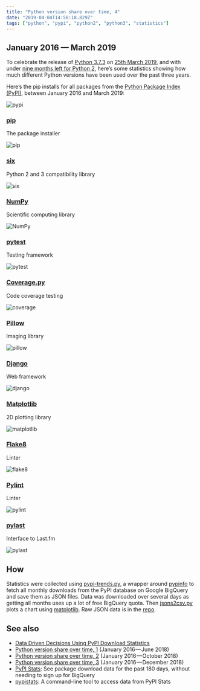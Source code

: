 ```yaml
---
title: "Python version share over time, 4"
date: "2019-04-04T14:58:18.829Z"
tags: ["python", "pypi", "python2", "python3", "statistics"]
---
```


## January 2016 — March 2019

To celebrate the release of
[Python 3.7.3](https://www.python.org/downloads/release/python-373/) on
[25th March 2019](https://peps.python.org/pep-0537/), and with under
[nine months left for Python 2](https://python2woop.pw/), here’s some statistics showing
how much different Python versions have been used over the past three years.

Here’s the pip installs for all packages from the
[Python Package Index (PyPI)](https://pypi.org/), between January 2016 and March 2019:

![pypi](https://thepracticaldev.s3.amazonaws.com/i/4wqa702ngppsv6dxh3zq.png)

### [pip](https://github.com/pypa/pip)

The package installer

![pip](https://thepracticaldev.s3.amazonaws.com/i/2kncm0d1gnytc8dox1vr.png)

### [six](https://github.com/benjaminp/six)

Python 2 and 3 compatibility library

![six](https://thepracticaldev.s3.amazonaws.com/i/2s8ienw3purly7d563g3.png)

### [NumPy](https://github.com/numpy/numpy)

Scientific computing library

![NumPy](https://thepracticaldev.s3.amazonaws.com/i/slcl0es81ltkdlduthea.png)

### [pytest](https://github.com/pytest-dev/pytest)

Testing framework

![pytest](https://thepracticaldev.s3.amazonaws.com/i/x9u45cebj930u52lhob2.png)

### [Coverage.py](https://github.com/nedbat/coveragepy)

Code coverage testing

![coverage](https://thepracticaldev.s3.amazonaws.com/i/lacortkwvi92z4zw0m6b.png)

### [Pillow](https://github.com/python-pillow/Pillow)

Imaging library

![pillow](https://thepracticaldev.s3.amazonaws.com/i/msqm643wek2w0qmgdxlu.png)

### [Django](https://github.com/python-pillow/Pillow)

Web framework

![django](https://thepracticaldev.s3.amazonaws.com/i/omjea829j1h83fxp65ge.png)

### [Matplotlib](https://github.com/matplotlib/matplotlib)

2D plotting library

![matplotlib](https://thepracticaldev.s3.amazonaws.com/i/7kqrb64d2lmrnm2jw2lu.png)

### [Flake8](https://gitlab.com/pycqa/flake8)

Linter

![flake8](https://thepracticaldev.s3.amazonaws.com/i/102lu27lpme6gtdb3q9i.png)

### [Pylint](https://github.com/PyCQA/pylint/)

Linter

![pylint](https://thepracticaldev.s3.amazonaws.com/i/yxc1911cdltvfrjs0eop.png)

### [pylast](https://github.com/pylast/pylast)

Interface to Last.fm

![pylast](https://thepracticaldev.s3.amazonaws.com/i/ulztdisgv3zmuzif8nbf.png)

## How

Statistics were collected using
[pypi-trends.py](https://github.com/hugovk/pypi-tools/blob/master/pypi-trends.py), a
wrapper around [pypinfo](https://github.com/ofek/pypinfo) to fetch all monthly downloads
from the PyPI database on Google BigQuery and save them as JSON files. Data was
downloaded over several days as getting all months uses up a lot of free BigQuery quota.
Then [jsons2csv.py](https://github.com/hugovk/pypi-tools/blob/master/jsons2csv.py) plots
a chart using [matplotlib](https://github.com/matplotlib/matplotlib). Raw JSON data is
in the [repo](https://github.com/hugovk/pypi-tools/tree/master/data).

## See also

- [Data Driven Decisions Using PyPI Download Statistics](https://langui.sh/2016/12/09/data-driven-decisions/)
- [Python version share over time, 1](../../2018/python-version-share-over-time-1/)
  (January 2016 — June 2018)
- [Python version share over time, 2](../../2018/python-version-share-over-time-2/)
  (January 2016 — October 2018)
- [Python version share over time, 3](../../2019/python-version-share-over-time-3/)
  (January 2016 — December 2018)
- [PyPI Stats](https://pypistats.org/): See package download data for the past 180 days,
  without needing to sign up for BigQuery
- [pypistats](https://github.com/hugovk/pypistats): A command-line tool to access data
  from PyPI Stats
